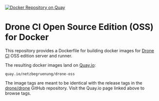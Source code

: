 [![Docker Repository on Quay](https://quay.io/repository/netzbegruenung/drone-oss/status "Docker Repository on Quay")](https://quay.io/repository/netzbegruenung/drone-oss)

# Drone CI Open Source Edition (OSS) for Docker

This repository provides a Dockerfile for building docker images for [Drone CI](https://github.com/drone/drone) OSS edition server and runner.

The resulting docker images land on [Quay.io](https://quay.io/repository/netzbegruenung/drone-oss):

```nohighlight
quay.io/netzbegruenung/drone-oss
```

The image tags are meant to be identical with the release tags in the [drone/drone](https://github.com/drone/drone/releases) GitHub repository. Visit the Quay.io page linked above to browse tags.
